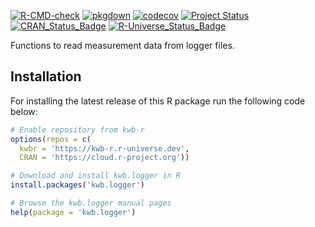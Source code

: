 [![R-CMD-check](https://github.com/KWB-R/kwb.logger/workflows/R-CMD-check/badge.svg)](https://github.com/KWB-R/kwb.logger/actions?query=workflow%3AR-CMD-check)
[![pkgdown](https://github.com/KWB-R/kwb.logger/workflows/pkgdown/badge.svg)](https://github.com/KWB-R/kwb.logger/actions?query=workflow%3Apkgdown)
[![codecov](https://codecov.io/github/KWB-R/kwb.logger/branch/main/graphs/badge.svg)](https://codecov.io/github/KWB-R/kwb.logger)
[![Project Status](https://img.shields.io/badge/lifecycle-experimental-orange.svg)](https://www.tidyverse.org/lifecycle/#experimental)
[![CRAN_Status_Badge](https://www.r-pkg.org/badges/version/kwb.logger)]()
[![R-Universe_Status_Badge](https://kwb-r.r-universe.dev/badges/kwb.logger)](https://kwb-r.r-universe.dev/)

Functions to read measurement data from logger
files.

## Installation

For installing the latest release of this R package run the following code below:

```r
# Enable repository from kwb-r
options(repos = c(
  kwbr = 'https://kwb-r.r-universe.dev',
  CRAN = 'https://cloud.r-project.org'))

# Download and install kwb.logger in R
install.packages('kwb.logger')

# Browse the kwb.logger manual pages
help(package = 'kwb.logger')

```
